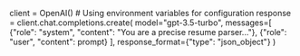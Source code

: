 client = OpenAI()  # Using environment variables for configuration
response = client.chat.completions.create(
    model="gpt-3.5-turbo",
    messages=[
        {"role": "system", "content": "You are a precise resume parser..."},
        {"role": "user", "content": prompt}
    ],
    response_format={"type": "json_object"}
)